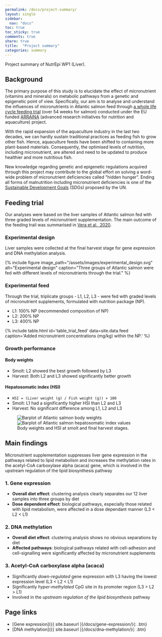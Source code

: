 ```yaml
---
permalink: /docs/project-summary/
layout: single
sidebar:
  nav: "docs"
toc: true
toc_sticky: true
comments: true
share: true
title:  "Project summary"
categories: summary
---
```


Project summary of NutrEpi WP1 (Liver).

## Background
The primary purpose of this study is to elucidate the effect of micronutrient (vitamins and minerals) on metabolic pathways from a genetic and epigenetic point of view. Specifically, our aim is to analyse and understand the influences of micronutrients in Atlantic salmon feed through [a whole life cycle feeding trial](https://doi.org/10.1016/j.aquaculture.2020.735551) (over 54 weeks for salmon) conducted under the EU funded [ARRAINA](https://www.arraina.eu/) (advanced research initiatives for nutrition and aquaculture) project.

With the rapid expansion of the aquaculture industry in the last two decades, we can hardly sustain traditional practices as feeding fish to grow other fish. Hence, aquaculture feeds have been shifted to containing more plant-based materials. Consequently, the optimised levels of nutrition, including micronutrient, are altered and need to be updated to produce healthier and more nutritious fish.

New knowledge regarding genetic and epigenetic regulations acquired through this project may contribute to the global effort on solving a word-wide problem of micronutrient deficiencies called "hidden hunger". Ending all forms of malnutrition including micronutrient deficiencies is one of the [Sustainable Development Goals](https://sdgs.un.org/goals) (SDGs) proposed by the UN.

## Feeding trial
Our analyses were based on the liver samples of Atlantic salmon fed with three graded levels of micronutrient supplementation. The main outcome of the feeding trail was summarised in [Vera et al., 2020](https://doi.org/10.1016/j.aquaculture.2020.735551).

### Experimental design
Liver samples were collected at the final harvest stage for gene expression and DNA methylation analysis.

{% include figure
  image_path="/assets/images/experimental_design.svg"
  alt="Experimental design"
  caption="Three groups of Atlantic salmon were fed with different levels of micronutrients through the trial." %}

### Experimental feed
Through the trial, triplicate groups - L1, L2, L3 - were fed with graded levels of micronutrient supplements, formulated with nutrition package (NP).
- L1: 100% NP (recommended composition of NP)
- L2: 200% NP
- L3: 400% NP

{% include table.html id='table_trial_feed' data=site.data.feed
   caption='Added micronutrient concentrations (mg/kg) within the NP.' %}

### Growth performance

#### Body weights
- Smolt: L2 showed the best growth followed by L3
- Harvest: Both L2 and L3 showed significantly better growth

#### Hepatosomatic index (HSI)
- `HSI = (Liver weight (g) / Fish weight (g)) × 100`
- Smolt: L1 had a significantly higher HSI than L2 and L3
- Harvest: No significant difference among L1, L2 and L3

<figure class="half">
    <img src="{{ site.baseurl }}/assets/images/weight_barplot.svg" alt="Barplot of Atlantic salmon body weights">
    <img src="{{ site.baseurl }}/assets/images/hsi_barplot.svg" alt="Barplot of Atlantic salmon hepatosomatic index values">
    <figcaption>Body weights and HSI at smolt and final harvest stages.</figcaption>
</figure>

## Main findings
Micronutrient supplementation suppresses liver gene expression in the pathways related to lipid metabolism and increases the methylation rates in the acetyl-CoA carboxylase alpha (acaca) gene, which is involved in the upstream regulation of the lipid biosynthesis pathway

### 1. Gene expression
- **Overall diet effect**: clustering analysis clearly separates our 12 liver samples into three groups by diet
- **Dose dependent effect**: biological pathways, especially those related with lipid metabolism,
were affected in a dose dependant manner (L3 < L2 < L1)

### 2. DNA methylation
- **Overall diet effect**: clustering analysis shows no obvious separations by diet
- **Affected pathways**: biological pathways related with cell-adhesion and cell-signalling
were significantly affected by micronutrient supplements

### 3. Acetyl-CoA carboxylase alpha (acaca)
- Significantly *down-regulated* gene expression with L3 having the lowest expression level (L3 < L2 < L1)
- Significantly *hyper-methylated* CpG site in its promoter region (L3 > L2 > L1)
- Involved in the *upstream regulation of the lipid biosynthesis* pathway

## Page links
- [Gene expression]({{ site.baseurl }}/docs/gene-expression/){: .btn}
- [DNA methylation]({{ site.baseurl }}/docs/dna-methylation/){: .btn}
